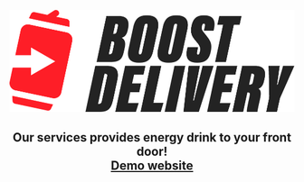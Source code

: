 ![alt text](https://github.com/imcrazydia/boosted-delivery/blob/master/public/img/logo/logo_zwart.PNG "Logo")
## <p align="center">Our services provides energy drink to your front door! <br /> [Demo website](http://www.boosted-delivery.online/)</p>
